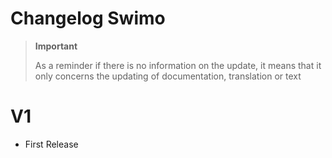 # Changelog Swimo

>**Important**
>
>As a reminder if there is no information on the update, it means that it only concerns the updating of documentation, translation or text

# V1

- First Release
